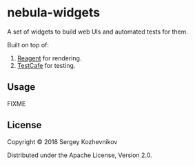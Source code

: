 # nebula-widgets

A set of widgets to build web UIs and automated tests for them.

Built on top of:
1. [Reagent](https://github.com/reagent-project/reagent) for rendering.
2. [TestCafe](https://devexpress.github.io/testcafe/) for testing.

## Usage

FIXME

## License

Copyright © 2018 Sergey Kozhevnikov

Distributed under the Apache License, Version 2.0.
